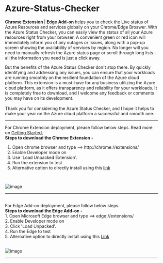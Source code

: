 # Azure-Status-Checker
<b>Chrome Extension | Edge Add-on </b>helps you to check the Live status of Azure Resources and services globally on your Chrome/Edge Broswer. With the Azure Status Checker, you can easily view the status of all your Azure resources right from your browser. A convenient green or red icon will immediately inform you of any outages or issues, along with a pop-up screen showing the availability of services by region. No longer will you need to manually refresh the Azure status page or scroll through long lists – all the information you need is just a click away. <br>

But the benefits of the Azure Status Checker don't stop there. By quickly identifying and addressing any issues, you can ensure that your workloads are running smoothly on the resilient foundation of the Azure cloud platform. This extension is a must-have for any business utilizing the Azure cloud platform, as it offers transparency and reliability for your workloads. It is completely free to download, and I welcome any feedback or comments you may have on its development.
<br><br>
Thank you for considering the Azure Status Checker, and I hope it helps to make your year on the Azure cloud platform a successful and smooth one.
<br><hr>
For Chrome Extension deployment, please follow below steps. Read more on <a href="https://developer.chrome.com/docs/extensions/mv3/getstarted/">Getting Started.</a><br>
<b>Steps to download the Chrome Extension -</b><br>
1. Open chrome browser and type ==> http://chrome://extensions/ 
2. Enable Developer mode on
3. Use 'Load Unpacked Extension'.
4. Run the extension to test
5. Alternative option to directly install using this <a href="https://chrome.google.com/webstore/detail/azure-status-checker/malkfckccpnckadggljecoddfjekjgmm?hl=en&authuser=0">link </a> 
<br>

![image](https://user-images.githubusercontent.com/37605691/211091368-3f23faec-6b7b-4d58-a9c9-82d13221563b.png)
<hr>
<br>
For Edge Add-on deployment, please follow below steps. <br>
<b>Steps to download the Edge Add-on -</b><br>
1. Open Microsoft Edge browser and type ==> edge://extensions/ <br>
2. Enable Developer mode on <br>
3. Click 'Load Unpacked'. <br>
4. Run the Edge to test <br>
5. Alternative option to directly install using this <a href="https://aka.ms/AzureStatusChecker">Link </a>  
<br><br>

![image](https://user-images.githubusercontent.com/37605691/211093124-d900e64a-3fe9-447e-8d27-ee4ae80d10bf.png)
<br>
<hr>
